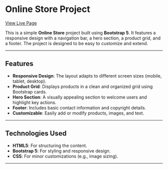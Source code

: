 # Online Store Project

[View Live Page](https://sandrodevx.github.io/E-commerce-Bootstrap/)

This is a simple **Online Store** project built using **Bootstrap 5**. It features a responsive design with a navigation bar, a hero section, a product grid, and a footer. The project is designed to be easy to customize and extend.

---

## Features

- **Responsive Design**: The layout adapts to different screen sizes (mobile, tablet, desktop).
- **Product Grid**: Displays products in a clean and organized grid using Bootstrap cards.
- **Hero Section**: A visually appealing section to welcome users and highlight key actions.
- **Footer**: Includes basic contact information and copyright details.
- **Customizable**: Easily add or modify products, images, and text.

---

## Technologies Used

- **HTML5**: For structuring the content.
- **Bootstrap 5**: For styling and responsive design.
- **CSS**: For minor customizations (e.g., image sizing).

---

